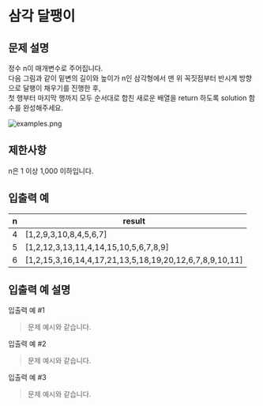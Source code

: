 # 삼각 달팽이

## 문제 설명
정수 n이 매개변수로 주어집니다.  
다음 그림과 같이 밑변의 길이와 높이가 n인 삼각형에서 맨 위 꼭짓점부터 반시계 방향으로 달팽이 채우기를 진행한 후,  
첫 행부터 마지막 행까지 모두 순서대로 합친 새로운 배열을 return 하도록 solution 함수를 완성해주세요.

![examples.png](https://grepp-programmers.s3.ap-northeast-2.amazonaws.com/files/production/e1e53b93-dcdf-446f-b47f-e8ec1292a5e0/examples.png)

## 제한사항
n은 1 이상 1,000 이하입니다.

## 입출력 예
|n	|result|
|---|---|
|4	|[1,2,9,3,10,8,4,5,6,7]|
|5	|[1,2,12,3,13,11,4,14,15,10,5,6,7,8,9]|
|6	|[1,2,15,3,16,14,4,17,21,13,5,18,19,20,12,6,7,8,9,10,11]|

## 입출력 예 설명
입출력 예 #1
> 문제 예시와 같습니다.

입출력 예 #2
> 문제 예시와 같습니다.

입출력 예 #3
> 문제 예시와 같습니다.
